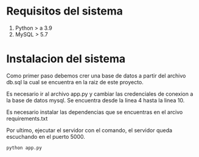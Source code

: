 # Requisitos del sistema

1. Python > a 3.9
2. MySQL > 5.7


# Instalacion del sistema

Como primer paso debemos crer una base de datos a partir del archivo db.sql la cual se encuentra en la raiz de este proyecto.

Es necesario ir al archivo app.py y cambiar las credenciales de conexion a la base de datos mysql. Se encuentra desde la linea 4 hasta la linea 10.

Es necesario instalar las dependencias que se encuentras en el arcivo requirements.txt

Por ultimo, ejecutar el servidor con el comando, el servidor queda escuchando en el puerto 5000.

```python app.py```